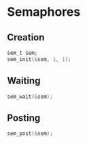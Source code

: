 # Semaphores

## Creation
```c
sem_t sem;
sem_init(&sem, 1, 1);
```

## Waiting
```c
sem_wait(&sem);
```

## Posting
```c
sem_post(&sem);
```